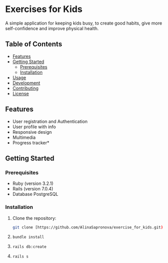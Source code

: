 # Exercises for Kids

A simple application for keeping kids busy, to create good habits, give more self-confidence and improve physical health.

## Table of Contents

- [Features](#features)
- [Getting Started](#getting-started)
  - [Prerequisites](#prerequisites)
  - [Installation](#installation)
- [Usage](#usage)
- [Development](#development)
- [Contributing](#contributing)
- [License](#license)

## Features

- User registration and Authentication
- User profile with info
- Responsive design
- Multimedia
- Progress tracker*

## Getting Started

### Prerequisites

- Ruby (version 3.2.1)
- Rails (version 7.0.4)
- Database PostgreSQL

### Installation

1. Clone the repository:

   ```bash
   git clone [https://github.com/AlinaSapronova/exercise_for_kids.git)https://github.com/AlinaSapronova/exercise_for_kids.git](https://github.com/AlinaSapronova/Kids_Exercises.git)```
   
3. ```bundle install```
4. ```rails db:create```
5. ```rails s```

